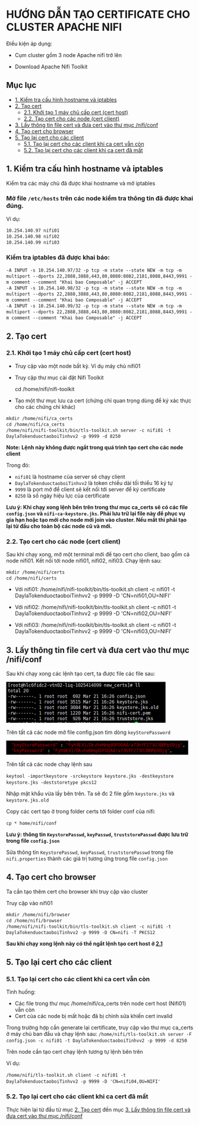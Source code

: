 # HƯỚNG DẪN TẠO CERTIFICATE CHO CLUSTER APACHE NIFI

Điều kiện áp dụng:

-	Cụm cluster gồm 3 node Apache nifi trở lên

-	Download Apache Nifi Toolkit


## Mục lục

- [1. Kiểm tra cấu hình hostname và iptables  ](#kiemtra)
- [2. Tạo cert ](#taocert)
    - [2.1. Khởi tạo 1 máy chủ cấp cert (cert host)](#certhost)
    - [2.2. Tạo cert cho các node (cert client)](#certclient)
- [3. Lấy thông tin file cert và đưa cert vào thư mục /nifi/conf](#insertcert)
- [4. Tạo cert cho browser](#taocertbrowser)
- [5. Tạo lại cert cho các client](#taolai)
    - [5.1. Tạo lại cert cho các client khi ca cert vẫn còn](#taolai1)
    - [5.2. Tạo lại cert cho các client khi ca cert đã mất](#taolai2)


<a name="kiemtra"></a> 
## 1. Kiểm tra cấu hình hostname và iptables 

Kiểm tra các máy chủ đã được khai hostname và mở iptables

### Mở file `/etc/hosts` trên các node kiểm tra thông tin đã được khai đúng. 

Ví dụ:

```
10.254.140.97 nifi01
10.254.140.98 nifi02
10.254.140.99 nifi03
```

### Kiểm tra iptables đã được khai báo:

```
-A INPUT -s 10.254.140.97/32 -p tcp -m state --state NEW -m tcp -m multiport --dports 22,2888,3888,443,80,8080:8082,2181,8088,8443,9991 -m comment --comment "Khai bao Composable" -j ACCEPT
-A INPUT -s 10.254.140.98/32 -p tcp -m state --state NEW -m tcp -m multiport --dports 22,2888,3888,443,80,8080:8082,2181,8088,8443,9991 -m comment --comment "Khai bao Composable" -j ACCEPT
-A INPUT -s 10.254.140.99/32 -p tcp -m state --state NEW -m tcp -m multiport --dports 22,2888,3888,443,80,8080:8082,2181,8088,8443,9991 -m comment --comment "Khai bao Composable" -j ACCEPT
```

<a name="taocert"></a> 
## 2. Tạo cert 

<a name="certhost"></a> 
### 2.1. Khởi tạo 1 máy chủ cấp cert (cert host)

- Truy cập vào một node bất kỳ. Ví dụ máy chủ nifi01
- Truy cập thư mục cài đặt Nifi Toolkit

    cd /home/nifi/nifi-toolkit

- Tạo một thư mục lưu ca cert (chứng chỉ quan trọng dùng để ký xác thực cho các chứng chỉ khác)

```
mkdir /home/nifi/ca_certs
cd /home/nifi/ca_certs
/home/nifi/nifi-toolkit/bin/tls-toolkit.sh server -c nifi01 -t DaylaTokenduoctaoboiTinhvv2 -p 9999 -d 8250
```

<a name="note"></a>
**Note:**
**Lệnh này không được ngắt trong quá trình tạo cert cho các node client**

Trong đó: 

-	`nifi01` là hostname của server sẽ chạy client
-	`DaylaTokenduoctaoboiTinhvv2` là token chiều dài tối thiểu 16 ký tự
-	`9999` là port mở để client sẽ kết nối tới server để ký certificate
-	`8250` là số ngày hiệu lực của certificate

**Lưu ý: Khi chạy xong lệnh bên trên trong thư mục ca_certs sẽ có các file `config.json` và `nifi-ca-keystore.jks`. Phải lưu trữ lại file này để phục vụ gia hạn hoặc tạo mới cho node mới join vào cluster. Nếu mất thì phải tạo lại từ đầu cho toàn bộ các node cũ và mới.**


<a name="certclient"></a> 
### 2.2. Tạo cert cho các node (cert client)

Sau khi chạy xong, mở một terminal mới để tạo cert cho client, bao gồm cả node nifi01. Kết nối tới node nifi01, nifi02, nifi03. Chạy lệnh sau:

```
mkdir /home/nifi/certs
cd /home/nifi/certs
```

- Với nifi01: 
    /home/nifi/nifi-toolkit/bin/tls-toolkit.sh client -c nifi01 -t DaylaTokenduoctaoboiTinhvv2 -p 9999 -D 'CN=nifi01,OU=NIFI'

- Với nifi02:
    /home/nifi/nifi-toolkit/bin/tls-toolkit.sh client -c nifi01 -t DaylaTokenduoctaoboiTinhvv2 -p 9999 -D 'CN=nifi02,OU=NIFI'

- Với nifi03:
    /home/nifi/nifi-toolkit/bin/tls-toolkit.sh client -c nifi01 -t DaylaTokenduoctaoboiTinhvv2 -p 9999 -D 'CN=nifi03,OU=NIFI'


<a name="insertcert"></a> 
## 3. Lấy thông tin file cert và đưa cert vào thư mục /nifi/conf

Sau khi chạy xong các lệnh tạo cert, ta được file các file sau:

![nifi5](../imgs/nifi5.png)

Trên tất cả các node mở file config.json tìm  dòng `keyStorePassword` 

![nifi4](../imgs/nifi4.png)

Trên tất cả các node chạy lệnh sau

`keytool -importkeystore -srckeystore keystore.jks -destkeystore keystore.jks -deststoretype pkcs12`

Nhập mật khẩu vừa lấy bên trên. Ta sẽ đc 2 file gồm `keystore.jks` và `keystore.jks.old`

Copy các cert tạo ở trong folder certs tới folder conf của nifi:

`cp * home/nifi/conf`

**Lưu ý: thông tin `KeystorePasswd`, `keyPasswd`, `truststorePasswd` được lưu trữ trong file `config.json`**


Sửa thông tin `KeystorePasswd`, `keyPasswd`, `truststorePasswd` trong file `nifi.properties` thành các giá trị tương ứng trong file `config.json`


<a name="taocertbrowser"></a> 
## 4. Tạo cert cho browser

Ta cần tạo thêm cert cho browser khi truy cập vào cluster

Truy cập vào nifi01

```
mkdir /home/nifi/browser
cd /home/nifi/browser
/home/nifi/nifi-toolkit/bin/tls-toolkit.sh client -c nifi01 -t DaylaTokenduoctaoboiTinhvv2 -p 9999 -D CN=nifi -T PKCS12
```

**Sau khi chạy xong lệnh này có thể ngắt lệnh tạo cert host ở [2.1](#certhost)**


<a name="taolai"></a> 
## 5. Tạo lại cert cho các client

<a name="taolai1"></a> 
### 5.1. Tạo lại cert cho các client khi ca cert vẫn còn

Tình huống:

- Các file trong thư mục /home/nifi/ca_certs trên node cert host (Nifi01) vẫn còn
- Cert của các node bị mất hoặc đã bị chỉnh sửa khiến cert invalid

Trong trường hợp cần generate lại certificate, truy cập vào thư mục ca_certs ở máy chủ ban đầu và chạy lệnh sau:
`/home/nifi/tls-toolkit.sh server -F config.json -c nifi01 -t DaylaTokenduoctaoboiTinhvv2 -p 9999 -d 8250`

Trên node cần tạo cert chạy lệnh tương tự lệnh bên trên

Ví dụ:

`/home/nifi/tls-toolkit.sh client -c nifi01 -t DaylaTokenduoctaoboiTinhvv2 -p 9999 -D 'CN=nifi04,OU=NIFI'`


<a name="taolai2"></a> 
### 5.2. Tạo lại cert cho các client khi ca cert đã mất

Thực hiện lại từ đầu từ mục [2. Tạo cert](#taocert) đến mục [3. Lấy thông tin file cert và đưa cert vào thư mục /nifi/conf](#insertcert)

